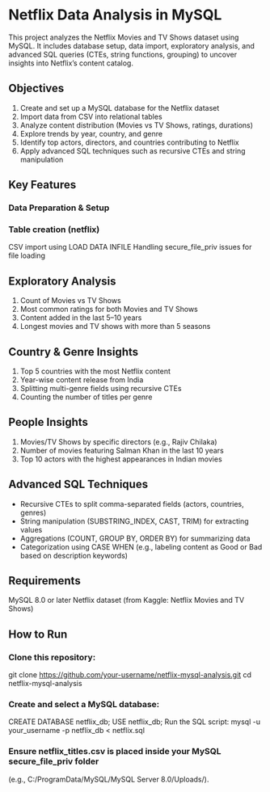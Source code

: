 # Netflix Data Analysis in MySQL
This project analyzes the Netflix Movies and TV Shows dataset using MySQL. It includes database setup, data import, exploratory analysis, and advanced SQL queries (CTEs, string functions, grouping) to uncover insights into Netflix’s content catalog.

## Objectives
1. Create and set up a MySQL database for the Netflix dataset
2. Import data from CSV into relational tables
3. Analyze content distribution (Movies vs TV Shows, ratings, durations)
4. Explore trends by year, country, and genre
5. Identify top actors, directors, and countries contributing to Netflix
6. Apply advanced SQL techniques such as recursive CTEs and string manipulation

## Key Features
###  Data Preparation & Setup

### Table creation (netflix)
  CSV import using LOAD DATA INFILE
  Handling secure_file_priv issues for file loading

## Exploratory Analysis
1. Count of Movies vs TV Shows
2. Most common ratings for both Movies and TV Shows
3. Content added in the last 5–10 years
4. Longest movies and TV shows with more than 5 seasons

## Country & Genre Insights
1. Top 5 countries with the most Netflix content
2. Year-wise content release from India
3. Splitting multi-genre fields using recursive CTEs
4. Counting the number of titles per genre

## People Insights
1. Movies/TV Shows by specific directors (e.g., Rajiv Chilaka)
2. Number of movies featuring Salman Khan in the last 10 years
3. Top 10 actors with the highest appearances in Indian movies

## Advanced SQL Techniques
* Recursive CTEs to split comma-separated fields (actors, countries, genres)
* String manipulation (SUBSTRING_INDEX, CAST, TRIM) for extracting values
* Aggregations (COUNT, GROUP BY, ORDER BY) for summarizing data
* Categorization using CASE WHEN (e.g., labeling content as Good or Bad based on description keywords)

## Requirements
MySQL 8.0 or later
Netflix dataset (from Kaggle: Netflix Movies and TV Shows)

## How to Run
### Clone this repository:
  git clone https://github.com/your-username/netflix-mysql-analysis.git
  cd netflix-mysql-analysis

### Create and select a MySQL database:
  CREATE DATABASE netflix_db;
  USE netflix_db;
  Run the SQL script:
  mysql -u your_username -p netflix_db < netflix.sql


### Ensure netflix_titles.csv is placed inside your MySQL secure_file_priv folder
 (e.g., C:/ProgramData/MySQL/MySQL Server 8.0/Uploads/).

